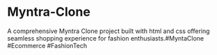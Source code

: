 # Myntra-Clone
A comprehensive Myntra Clone project built with html and css offering seamless shopping experience for fashion enthusiasts.#MyntaClone #Ecommerce #FashionTech
